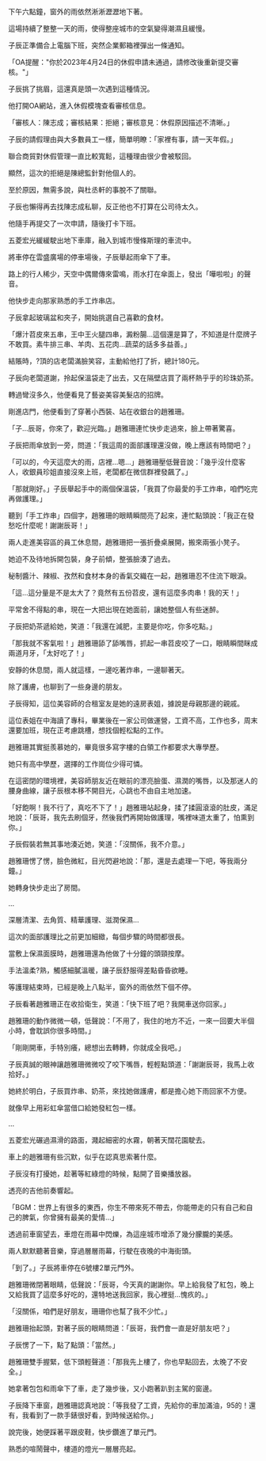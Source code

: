下午六點鐘，窗外的雨依然淅淅瀝瀝地下著。

這場持續了整整一天的雨，使得整座城市的空氣變得潮濕且緩慢。

子辰正準備合上電腦下班，突然企業郵箱裡彈出一條通知。

「OA提醒："你於2023年4月24日的休假申請未通過，請修改後重新提交審核。"」

子辰挑了挑眉，這還真是頭一次遇到這種情況。

他打開OA網站，進入休假模塊查看審核信息。

「審核人：陳志成；審核結果：拒絕；審核意見：休假原因描述不清晰。」

子辰的請假理由與大多數員工一樣，簡單明瞭：「家裡有事，請一天年假。」

聯合商貿對休假管理一直比較寬鬆，這種理由很少會被駁回。

顯然，這次的拒絕是陳總監針對他個人的。

至於原因，無需多說，與杜丞軒的事脫不了關聯。

子辰也懶得再去找陳志成私聊，反正他也不打算在公司待太久。

他隨手再提交了一次申請，隨後打卡下班。

五菱宏光緩緩駛出地下車庫，融入到城市慢條斯理的車流中。

將車停在雲盛廣場的停車場後，子辰舉起雨傘下了車。

路上的行人稀少，天空中偶爾傳來雷鳴，雨水打在傘面上，發出「嘩啦啦」的聲音。

他快步走向那家熟悉的手工炸串店。

子辰拿起玻璃盆和夾子，開始挑選自己喜歡的食材。

「爆汁苕皮來五串，王中王火腿四串，澱粉腸…這個還是算了，不知道是什麼牌子不敢買。素牛排三串、羊肉、五花肉…蔬菜的話多多益善。」

結賬時，?頂的店老闆滿臉笑容，主動給他打了折，總計180元。

子辰向老闆道謝，拎起保溫袋走了出去，又在隔壁店買了兩杯熱乎乎的珍珠奶茶。

轉過彎沒多久，他便看見了藝姿美容美髮店的招牌。

剛進店門，他便看到了穿著小西裝、站在收銀台的趙雅珊。

「子…辰哥，你來了，歡迎光臨。」趙雅珊連忙快步走過來，臉上帶著驚喜。

子辰把雨傘放到一旁，問道：「我這周的面部護理還沒做，晚上應該有時間吧？」

「可以的，今天這麼大的雨，店裡…嗯…」趙雅珊壓低聲音說：「幾乎沒什麼客人，收銀員珍姐直接沒來上班，老闆都在微信群裡發飆了。」

「那就剛好。」子辰舉起手中的兩個保溫袋，「我買了你最愛的手工炸串，咱們吃完再做護理。」

聽到「手工炸串」四個字，趙雅珊的眼睛瞬間亮了起來，連忙點頭說：「我正在發愁吃什麼呢！謝謝辰哥！」

兩人走進美容區的員工休息間，趙雅珊把一張折疊桌展開，搬來兩張小凳子。

她迫不及待地拆開包裝，身子前傾，整張臉湊了過去。

秘制醬汁、辣椒、孜然和食材本身的香氣交織在一起，趙雅珊忍不住流下眼淚。

「這…這分量是不是太大了？竟然有五份苕皮，還有這麼多肉串！我的天！」

平常舍不得點的串，現在一大把出現在她面前，讓她整個人有些迷醉。

子辰把奶茶遞給她，笑道：「我還在減肥，主要是你吃，你多吃點。」

「那我就不客氣啦！」趙雅珊舔了舔嘴唇，抓起一串苕皮咬了一口，眼睛瞬間眯成兩道月牙，「太好吃了！」

安靜的休息間，兩人就這樣，一邊吃著炸串，一邊聊著天。

除了護膚，也聊到了一些身邊的朋友。

子辰得知，這位美容師的合租室友是她的遠房表姐，據說是母親那邊的親戚。

這位表姐在中海讀了專科，畢業後在一家公司做運營，工資不高，工作也多，周末還要加班，現在正考慮跳槽，想找個輕松點的工作。

趙雅珊其實挺羨慕她的，畢竟很多寫字樓的白領工作都要求大專學歷。

她只有高中學歷，選擇的工作崗位少得可憐。

在這密閉的環境裡，美容師朋友近在眼前的漂亮臉蛋、濕潤的嘴唇，以及那迷人的腰身曲線，讓子辰根本移不開目光，心跳也不由自主地加速。

「好飽啊！我不行了，真吃不下了！」趙雅珊站起身，揉了揉圓滾滾的肚皮，滿足地說：「辰哥，我先去刷個牙，然後我們再開始做護理，嘴裡味道太重了，怕熏到你。」

子辰假裝若無其事地湊近她，笑道：「沒關係，我不介意。」

趙雅珊愣了愣，臉色微紅，目光閃避地說：「那，還是去處理一下吧，等我兩分鐘。」

她轉身快步走出了房間。

…

深層清潔、去角質、精華護理、滋潤保濕…

這次的面部護理比之前更加細緻，每個步驟的時間都很長。

當敷上保濕面膜時，趙雅珊還為他做了十分鐘的頭頸按摩。

手法溫柔?熟，觸感細膩溫暖，讓子辰舒服得差點昏昏欲睡。

等護理結束時，已經是晚上八點半，窗外的雨依然下個不停。

子辰看著趙雅珊正在收拾衛生，笑道：「快下班了吧？我開車送你回家。」

趙雅珊的動作微微一頓，低聲說：「不用了，我住的地方不近，一來一回要大半個小時，會耽誤你很多時間。」

「剛剛開車，手特別癢，總想出去轉轉，你就成全我吧。」

子辰真誠的眼神讓趙雅珊微微咬了咬下嘴唇，輕輕點頭道：「謝謝辰哥，我馬上收拾好。」

她終於明白，子辰買炸串、奶茶，來找她做護膚，都是擔心她下雨回家不方便。

就像早上用彩虹傘當借口給她發紅包一樣。

…

五菱宏光碾過濕滑的路面，濺起細密的水霧，朝著天闊花園駛去。

車上的趙雅珊有些沉默，似乎在認真思索著什麼。

子辰沒有打擾她，趁著等紅綠燈的時候，點開了音樂播放器。

透亮的吉他前奏響起。

「BGM：世界上有很多的東西，你生不帶來死不帶去，你能帶走的只有自己和自己的脾氣，你曾擁有最美的愛情…」

透過前車窗望去，車燈在雨幕中閃爍，為這座城市增添了幾分朦朧的美感。

兩人默默聽著音樂，穿過層層雨幕，行駛在夜晚的中海街頭。

「到了。」子辰將車停在6號樓2單元門外。

趙雅珊微閉著眼睛，低聲說：「辰哥，今天真的謝謝你。早上給我發了紅包，晚上又給我買了這麼多好吃的，還特地送我回家，我心裡挺…愧疚的。」

「沒關係，咱們是好朋友，珊珊你也幫了我不少忙。」

趙雅珊抬起頭，對著子辰的眼睛問道：「辰哥，我們會一直是好朋友吧？」

子辰愣了一下，點了點頭：「當然。」

趙雅珊雙手握緊，低下頭輕聲道：「那我先上樓了，你也早點回去，太晚了不安全。」

她拿著包包和雨傘下了車，走了幾步後，又小跑著趴到主駕的窗邊。

子辰降下車窗，趙雅珊認真地說：「等我發了工資，先給你的車加滿油，95的！還有，我看到了一款手錶很好看，到時候送給你。」

說完後，她便踩著平跟皮鞋，快步鑽進了單元門。

熟悉的喧鬧聲中，樓道的燈光一層層亮起。

